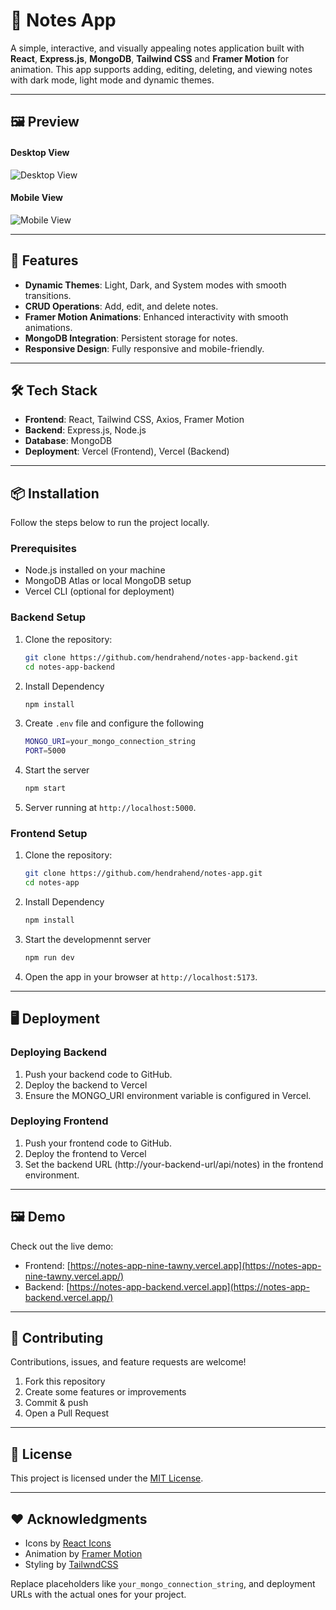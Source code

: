 # 📝 Notes App

A simple, interactive, and visually appealing notes application built with **React**, **Express.js**, **MongoDB**, **Tailwind CSS** and **Framer Motion** for animation. This app supports adding, editing, deleting, and viewing notes with dark mode, light mode and dynamic themes.

---

## 🖼 Preview

#### Desktop View
![Desktop View](https://raw.githubusercontent.com/hendrahend/notes-app/refs/heads/main/assets/screenshot1.png)
#### Mobile View
![Mobile View](https://raw.githubusercontent.com/hendrahend/notes-app/refs/heads/main/assets/screenshot2.png)

---

## 🚀 Features

- **Dynamic Themes**: Light, Dark, and System modes with smooth transitions.
- **CRUD Operations**: Add, edit, and delete notes.
- **Framer Motion Animations**: Enhanced interactivity with smooth animations.
- **MongoDB Integration**: Persistent storage for notes.
- **Responsive Design**: Fully responsive and mobile-friendly.

---

## 🛠️ Tech Stack

- **Frontend**: React, Tailwind CSS, Axios, Framer Motion
- **Backend**: Express.js, Node.js
- **Database**: MongoDB
- **Deployment**: Vercel (Frontend), Vercel (Backend)

---

## 📦 Installation

Follow the steps below to run the project locally.

### Prerequisites
- Node.js installed on your machine
- MongoDB Atlas or local MongoDB setup
- Vercel CLI (optional for deployment)

### Backend Setup
1. Clone the repository:
   ```bash
   git clone https://github.com/hendrahend/notes-app-backend.git
   cd notes-app-backend
   ```
2. Install Dependency
   ```bash
   npm install
   ```
3. Create `.env` file and configure the following
   ```bash
   MONGO_URI=your_mongo_connection_string
   PORT=5000
   ```
4. Start the server
   ```bash
   npm start
   ```
5. Server running at `http://localhost:5000`.

### Frontend Setup
1. Clone the repository:
   ```bash
   git clone https://github.com/hendrahend/notes-app.git
   cd notes-app
   ```
2. Install Dependency
   ```bash
   npm install
   ```
3. Start the developmennt server
   ```bash
   npm run dev
   ```
4. Open the app in your browser at `http://localhost:5173`.

---

## 🖥️ Deployment

### Deploying Backend
1. Push your backend code to GitHub.
2. Deploy the backend to Vercel
3. Ensure the MONGO_URI environment variable is configured in Vercel.

### Deploying Frontend
1. Push your frontend code to GitHub.
2. Deploy the frontend to Vercel
3. Set the backend URL (http://your-backend-url/api/notes) in the frontend environment.

---

## 🖼 Demo

Check out the live demo:
- Frontend: [https://notes-app-nine-tawny.vercel.app](https://notes-app-nine-tawny.vercel.app/)
- Backend: [https://notes-app-backend.vercel.app](https://notes-app-backend.vercel.app/)
    
---

## 🤝 Contributing

Contributions, issues, and feature requests are welcome!
1. Fork this repository
2. Create some features or improvements
3. Commit & push
4. Open a Pull Request

---

## 📜 License

This project is licensed under the [MIT License](https://raw.githubusercontent.com/hendrahend/notes-app/refs/heads/main/LICENSE).

---

## ❤️ Acknowledgments

- Icons by [React Icons](https://www.npmjs.com/package/react-icons)
- Animation by [Framer Motion](https://www.npmjs.com/package/framer-motion)
- Styling by [TailwndCSS](https://tailwindcss.com)

Replace placeholders like `your_mongo_connection_string`, and deployment URLs with the actual ones for your project.
